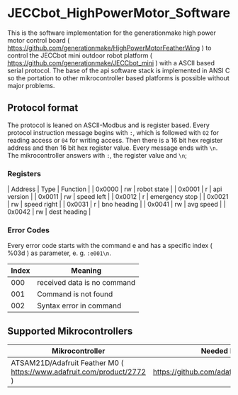 # JECCbot_HighPowerMotor_Software
This is the software implementation for the generationmake high power motor control board ( https://github.com/generationmake/HighPowerMotorFeatherWing ) to control the JECCbot mini  outdoor robot platform ( https://github.com/generationmake/JECCbot_mini ) with a ASCII based serial protocol. The base of the api software stack is implemented in ANSI C so the portation to other mikrocontroller based platforms is possible without major problems.

## Protocol format

The protocol is leaned on ASCII-Modbus and is register based. 
Every protocol instruction message begins with ```:```, which is followed with ```02``` for reading access or ```04``` for writing access. Then there is a 16 bit hex register address and then 16 bit hex register value. Every message ends with ```\n```.
The mikrocontroller answers with ```:```, the register value and ```\n```;

### Registers

| Address | Type | Function       |
| 0x0000  | rw   | robot state    |
| 0x0001  | r    | api version    |
| 0x0011  | rw   | speed left     |
| 0x0012  | r    | emergency stop |
| 0x0021  | rw   | speed right    |
| 0x0031  | r    | bno heading    |
| 0x0041  | rw   | avg speed      |
| 0x0042  | rw   | dest heading   |


### Error Codes

Every error code starts with the command e and has a specific index ( %03d ) as parameter, e. g. ```:e001\n```.

| Index | Meaning |
| ----- | ------- |
| 000 | received data is no command |
| 001 | Command is not found |
| 002 | Syntax error in command |

## Supported Mikrocontrollers

| Mikrocontroller | Needed Libraries |
| --------------- | ---------------- |
| ATSAM21D/Adafruit Feather M0 ( https://www.adafruit.com/product/2772 ) | https://github.com/adafruit/Adafruit_ADS1X15 |
